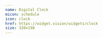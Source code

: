 ```yaml
---
name: Digital Clock
micon: schedule
icon: clock
href: https://widget.vision/widgets/clock
size: 320x198
---
```




